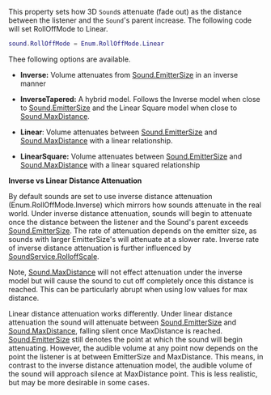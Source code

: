 This property sets how 3D `Sound`s attenuate (fade out) as the distance between the listener and the `Sound`'s parent increase. The following code will set RollOffMode to Linear.

```lua
sound.RollOffMode = Enum.RollOffMode.Linear
```

Thee following options are available.

 - **Inverse:** Volume attenuates from [Sound.EmitterSize](https://developer.roblox.com/api-reference/property/Sound/EmitterSize) in an inverse manner

 - **InverseTapered:** A hybrid model. Follows the Inverse model when close to [Sound.EmitterSize](https://developer.roblox.com/api-reference/property/Sound/EmitterSize) and the Linear Square model when close to [Sound.MaxDistance](https://developer.roblox.com/api-reference/property/Sound/MaxDistance).

 - **Linear**: Volume attenuates between [Sound.EmitterSize](https://developer.roblox.com/api-reference/property/Sound/EmitterSize) and [Sound.MaxDistance](https://developer.roblox.com/api-reference/property/Sound/MaxDistance) with a linear relationship.

 - **LinearSquare:** Volume attenuates between [Sound.EmitterSize](https://developer.roblox.com/api-reference/property/Sound/EmitterSize) and [Sound.MaxDistance](https://developer.roblox.com/api-reference/property/Sound/MaxDistance) with a linear squared relationship

**Inverse vs Linear Distance Attenuation**

By default sounds are set to use inverse distance attenuation (Enum.RollOffMode.Inverse) which mirrors how sounds attenuate in the real world. Under inverse distance attenuation, sounds will begin to attenuate once the distance between the listener and the Sound's parent exceeds [Sound.EmitterSize](https://developer.roblox.com/api-reference/property/Sound/EmitterSize). The rate of attenuation depends on the emitter size, as sounds with larger EmitterSize's will attenuate at a slower rate. Inverse rate of inverse distance attenuation is further influenced by [SoundService.RolloffScale](https://developer.roblox.com/api-reference/property/SoundService/RolloffScale).

Note, [Sound.MaxDistance](https://developer.roblox.com/api-reference/property/Sound/MaxDistance) will not effect attenuation under the inverse model but will cause the sound to cut off completely once this distance is reached. This can be particularly abrupt when using low values for max distance.

Linear distance attenuation works differently. Under linear distance attenuation the sound will attenuate between [Sound.EmitterSize](https://developer.roblox.com/api-reference/property/Sound/EmitterSize) and [Sound.MaxDistance](https://developer.roblox.com/api-reference/property/Sound/MaxDistance), falling silent once MaxDistance is reached. [Sound.EmitterSize](https://developer.roblox.com/api-reference/property/Sound/EmitterSize) still denotes the point at which the sound will begin attenuating. However, the audible volume at any point now depends on the point the listener is at between EmitterSize and MaxDistance. This means, in contrast to the inverse distance attenuation model, the audible volume of the sound will approach silence at MaxDistance point. This is less realistic, but may be more desirable in some cases.
